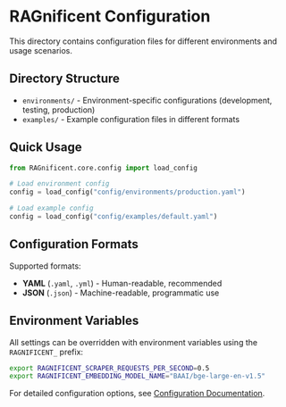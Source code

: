# RAGnificent Configuration

This directory contains configuration files for different environments and usage scenarios.

## Directory Structure

- `environments/` - Environment-specific configurations (development, testing, production)
- `examples/` - Example configuration files in different formats

## Quick Usage

```python
from RAGnificent.core.config import load_config

# Load environment config
config = load_config("config/environments/production.yaml")

# Load example config
config = load_config("config/examples/default.yaml")
```

## Configuration Formats

Supported formats:

- **YAML** (`.yaml`, `.yml`) - Human-readable, recommended
- **JSON** (`.json`) - Machine-readable, programmatic use

## Environment Variables

All settings can be overridden with environment variables using the `RAGNIFICENT_` prefix:

```bash
export RAGNIFICENT_SCRAPER_REQUESTS_PER_SECOND=0.5
export RAGNIFICENT_EMBEDDING_MODEL_NAME="BAAI/bge-large-en-v1.5"
```

For detailed configuration options, see [Configuration Documentation](../docs/CONFIGURATION.md).
